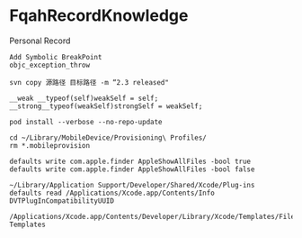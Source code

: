 # FqahRecordKnowledge
Personal Record


```
Add Symbolic BreakPoint
objc_exception_throw
```

```
svn copy 源路径 目标路径 -m “2.3 released"
```

```
__weak __typeof(self)weakSelf = self;
__strong__typeof(weakSelf)strongSelf = weakSelf;
```

```
pod install --verbose --no-repo-update
```

```
cd ~/Library/MobileDevice/Provisioning\ Profiles/
rm *.mobileprovision
```

```
defaults write com.apple.finder AppleShowAllFiles -bool true
defaults write com.apple.finder AppleShowAllFiles -bool false
```

```
~/Library/Application Support/Developer/Shared/Xcode/Plug-ins
defaults read /Applications/Xcode.app/Contents/Info DVTPlugInCompatibilityUUID
```

```
/Applications/Xcode.app/Contents/Developer/Library/Xcode/Templates/File Templates
```

```
```
```
```
```
```
```
```





